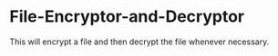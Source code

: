 # File-Encryptor-and-Decryptor
This will encrypt a file and then decrypt the file whenever necessary.
